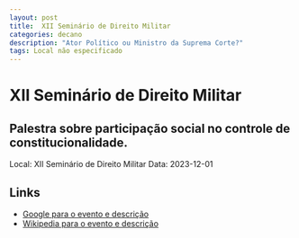 ```yaml
---
layout: post
title:  XII Seminário de Direito Militar
categories: decano
description: "Ator Político ou Ministro da Suprema Corte?"
tags: Local não especificado
---
```


# XII Seminário de Direito Militar
## Palestra sobre participação social no controle de constitucionalidade.
Local: XII Seminário de Direito Militar
Data: 2023-12-01

## Links 
- [Google para o evento e descrição](https://www.google.com/search?q=Gilmar%20Mendes%20%2B%20XII%20Semin%C3%A1rio%20de%20Direito%20Militar%20Palestra%20sobre%20participa%C3%A7%C3%A3o%20social%20no%20controle%20de%20constitucionalidade.%20Local%20n%C3%A3o%20especificado)
- [Wikipedia para o evento e descrição](https://en.wikipedia.org/w/index.php?search=Gilmar%20Mendes%20%2B%20XII%20Semin%C3%A1rio%20de%20Direito%20Militar%20Palestra%20sobre%20participa%C3%A7%C3%A3o%20social%20no%20controle%20de%20constitucionalidade.%20Local%20n%C3%A3o%20especificado)
